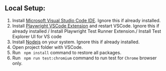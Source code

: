 ## Local Setup:

1. Install [Microsoft Visual Studio Code IDE](https://code.visualstudio.com). Ignore this if already installed.
2. Install [Playwright VSCode Extension](https://marketplace.visualstudio.com/items?itemName=ms-playwright.playwright) and restart VSCode. Ignore this if already installed / Install Playwright Test Runner Extension./ Install Test Explorer UI for VS code
3. Install [Nodejs](https://nodejs.org/) on your system. Ignore this if already installed.
4. Open project folder with VSCode.
5. Run ` npm install` command to restore all packages.
6. Run ` npm run test:chromium` command to run test for `Chrome` browser only.


